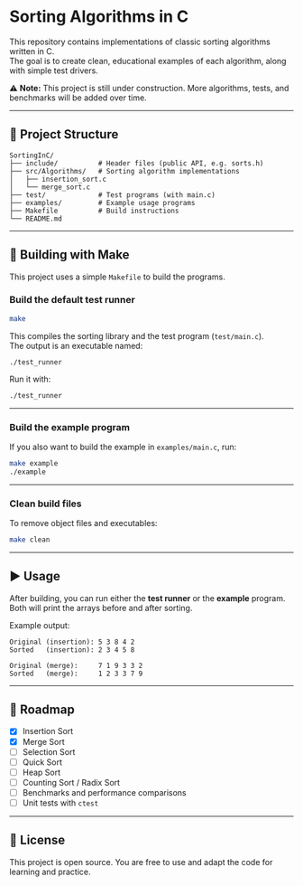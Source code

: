 # Sorting Algorithms in C

This repository contains implementations of classic sorting algorithms written in C.  
The goal is to create clean, educational examples of each algorithm, along with simple test drivers.

⚠️ **Note:** This project is still under construction. More algorithms, tests, and benchmarks will be added over time.

---

## 📂 Project Structure

```
SortingInC/
├── include/          # Header files (public API, e.g. sorts.h)
├── src/Algorithms/   # Sorting algorithm implementations
│   ├── insertion_sort.c
│   └── merge_sort.c
├── test/             # Test programs (with main.c)
├── examples/         # Example usage programs
├── Makefile          # Build instructions
└── README.md
```

---

## 🔨 Building with Make

This project uses a simple `Makefile` to build the programs.

### Build the default test runner

```bash
make
```

This compiles the sorting library and the test program (`test/main.c`).  
The output is an executable named:

```
./test_runner
```

Run it with:

```bash
./test_runner
```

---

### Build the example program

If you also want to build the example in `examples/main.c`, run:

```bash
make example
./example
```

---

### Clean build files

To remove object files and executables:

```bash
make clean
```

---

## ▶️ Usage

After building, you can run either the **test runner** or the **example** program.  
Both will print the arrays before and after sorting.

Example output:

```
Original (insertion): 5 3 8 4 2
Sorted   (insertion): 2 3 4 5 8

Original (merge):     7 1 9 3 3 2
Sorted   (merge):     1 2 3 3 7 9
```

---

## 🚧 Roadmap

- [x] Insertion Sort  
- [x] Merge Sort  
- [ ] Selection Sort  
- [ ] Quick Sort  
- [ ] Heap Sort  
- [ ] Counting Sort / Radix Sort  
- [ ] Benchmarks and performance comparisons  
- [ ] Unit tests with `ctest`

---

## 📜 License

This project is open source. You are free to use and adapt the code for learning and practice.
